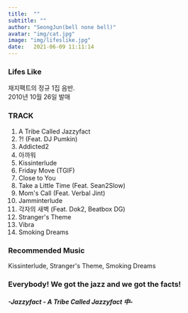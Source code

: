 ```yaml
---
title:  ""
subtitle: ""
author: "SeongJun(bell none bell)"
avatar: "img/cat.jpg"
image: "img/lifeslike.jpg"
date:   2021-06-09 11:11:14
---
```


### Lifes Like
재지팩트의 정규 1집 음반.  
2010년 10월 26일 발매


### TRACK
1. A Tribe Called Jazzyfact
2. ?! (Feat. DJ Pumkin)
3. Addicted2
4. 아까워
5. Kissinterlude
6. Friday Move (TGIF)
7. Close to You
8. Take a Little Time (Feat. Sean2Slow)
9. Mom's Call (Feat. Verbal Jint)
10. Jamminterlude
11. 각자의 새벽 (Feat. Dok2, Beatbox DG)
12. Stranger's Theme
13. Vibra
14. Smoking Dreams

### Recommended Music
Kissinterlude,  Stranger's Theme,  Smoking Dreams


### Everybody! We got the jazz and we got the facts!  
#####  -Jazzyfact - A Tribe Called Jazzyfact 中-
